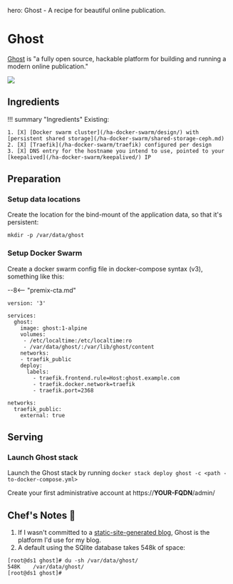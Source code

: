 hero: Ghost - A recipe for beautiful online publication.

# Ghost

[Ghost](https://ghost.org) is "a fully open source, hackable platform for building and running a modern online publication."

![](/images/ghost.png)

## Ingredients

!!! summary "Ingredients"
    Existing:

    1. [X] [Docker swarm cluster](/ha-docker-swarm/design/) with [persistent shared storage](/ha-docker-swarm/shared-storage-ceph.md)
    2. [X] [Traefik](/ha-docker-swarm/traefik) configured per design
    3. [X] DNS entry for the hostname you intend to use, pointed to your [keepalived](/ha-docker-swarm/keepalived/) IP

## Preparation

### Setup data locations

Create the location for the bind-mount of the application data, so that it's persistent:

```
mkdir -p /var/data/ghost
```


### Setup Docker Swarm

Create a docker swarm config file in docker-compose syntax (v3), something like this:

--8<-- "premix-cta.md"

```
version: '3'

services:
  ghost:
    image: ghost:1-alpine
    volumes:
     - /etc/localtime:/etc/localtime:ro
     - /var/data/ghost/:/var/lib/ghost/content
    networks:
    - traefik_public
    deploy:
      labels:
        - traefik.frontend.rule=Host:ghost.example.com
        - traefik.docker.network=traefik
        - traefik.port=2368

networks:
  traefik_public:
    external: true
```


## Serving

### Launch Ghost stack

Launch the Ghost stack by running ```docker stack deploy ghost -c <path -to-docker-compose.yml>```

Create your first administrative account at https://**YOUR-FQDN**/admin/

## Chef's Notes 📓

1. If I wasn't committed to a [static-site-generated blog](https://www.funkypenguin.co.nz/blog/), Ghost is the platform I'd use for my blog.
2. A default using the SQlite database takes 548k of space:
```
[root@ds1 ghost]# du -sh /var/data/ghost/
548K	/var/data/ghost/
[root@ds1 ghost]#
```
